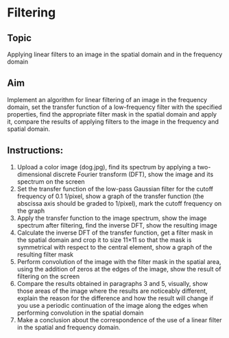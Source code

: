 # Filtering

## Topic

Applying linear filters to an image in the spatial domain and in the frequency
domain

## Aim

Implement an algorithm for linear filtering of an image in the frequency domain,
set the transfer function of a low-frequency filter with the specified properties,
find the appropriate filter mask in the spatial domain and apply it, compare the
results of applying filters to the image in the frequency and spatial domain.

## Instructions:

1. Upload a color image (dog.jpg), find its spectrum by applying a two-dimensional
discrete Fourier transform (DFT), show the image and its spectrum on the screen
2. Set the transfer function of the low-pass Gaussian filter for the cutoff frequency
of 0.1 1/pixel, show a graph of the transfer function (the abscissa axis should be graded to 1/pixel),
mark the cutoff frequency on the graph
3. Apply the transfer function to the image spectrum, show the image spectrum after
filtering, find the inverse DFT, show the resulting image
4. Calculate the inverse DFT of the transfer function, get a filter mask in the spatial
domain and crop it to size 11×11 so that the mask is symmetrical with respect
to the central element, show a graph of the resulting filter mask
5. Perform convolution of the image with the filter mask in the spatial area, using
the addition of zeros at the edges of the image, show the result of filtering on the screen
6. Compare the results obtained in paragraphs 3 and 5, visually, show those areas of the image where
the results are noticeably different, explain the reason for the difference and how the result will change if
you use a periodic continuation of the image along the edges when performing convolution in
the spatial domain
7. Make a conclusion about the correspondence of the use of a linear filter in the spatial and frequency
domain.